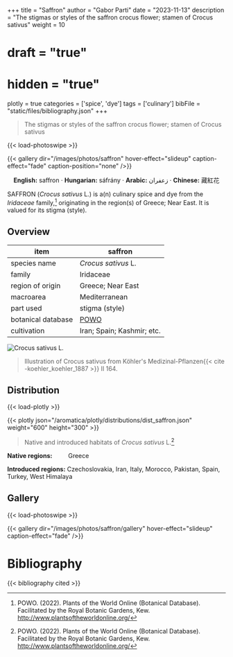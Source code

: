 +++
title = "Saffron"
author = "Gabor Parti"
date = "2023-11-13"
description = "The stigmas or styles of the saffron crocus flower; stamen of Crocus sativus"
weight = 10
# draft = "true"
# hidden = "true"
plotly = true
categories = ['spice', 'dye']
tags = ['culinary']
bibFile = "static/files/bibliography.json"
+++

>The stigmas or styles of the saffron crocus flower; stamen of Crocus sativus

{{< load-photoswipe >}}

{{< gallery dir="/images/photos/saffron" hover-effect="slideup" caption-effect="fade" caption-position="none" />}}

<center>

**English:** saffron · **Hungarian:** sáfrány · **Arabic:** <span class="arabic-text" dir="rtl">زعفران</span> · **Chinese:** <span class="traditional-chinese-text">藏紅花</span> 

</center>

SAFFRON (*Crocus sativus* L.) is a(n) culinary spice and dye from the *Iridaceae* family,[^powo] originating in the region(s) of Greece; Near East. It is valued for its stigma (style).

[^powo]: POWO. (2022). Plants of the World Online (Botanical Database). Facilitated by the Royal Botanic Gardens, Kew. http://www.plantsoftheworldonline.org/

## Overview

|       item       |                      saffron                      |
|------------------|---------------------------------------------------|
|   species name   |                *Crocus sativus* L.                |
|      family      |                     Iridaceae                     |
| region of origin |                 Greece; Near East                 |
|     macroarea    |                   Mediterranean                   |
|     part used    |                   stigma (style)                  |
|botanical database|[POWO](https://powo.science.kew.org/taxon/436688-1)|
|    cultivation   |             Iran; Spain; Kashmir; etc.            |

![*Crocus sativus* L.](/images/illustrations/saffron.png?width=40rem "Illustration of Crocus sativus from Köhler's Medizinal-Pflanzen")

>Illustration of Crocus sativus from Köhler's Medizinal-Pflanzen{{< cite -koehler_koehler_1887 >}} II 164.

## Distribution

{{< load-plotly >}}

{{< plotly json="/aromatica/plotly/distributions/dist_saffron.json" weight="600" height="300" >}}

>Native and introduced habitats of *Crocus sativus* L.[^powo]

<p style="text-align:left;">

**Native regions:** &ensp; &ensp; &ensp; Greece

**Introduced regions:** Czechoslovakia, Iran, Italy, Morocco, Pakistan, Spain, Turkey, West Himalaya

</p>

## Gallery

{{< load-photoswipe >}}

{{< gallery dir="/images/photos/saffron/gallery" hover-effect="slideup" caption-effect="fade" />}}



# Bibliography

{{< bibliography cited >}}

